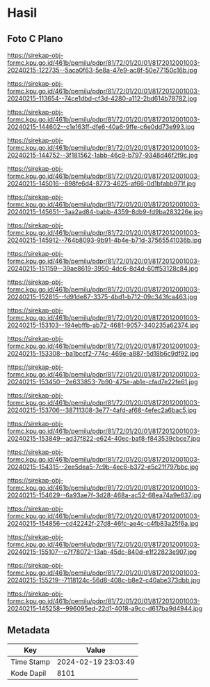 # Hasil

## Foto C Plano

https://sirekap-obj-formc.kpu.go.id/461b/pemilu/pdpr/81/72/01/20/01/8172012001003-20240215-122735--5aca0f63-5e8a-47e9-ac8f-50e77150c16b.jpg

https://sirekap-obj-formc.kpu.go.id/461b/pemilu/pdpr/81/72/01/20/01/8172012001003-20240215-113654--74ce1dbd-cf3d-4280-a112-2bd614b78782.jpg

https://sirekap-obj-formc.kpu.go.id/461b/pemilu/pdpr/81/72/01/20/01/8172012001003-20240215-144602--c1e163ff-dfe6-40a6-9ffe-c6e0dd73e993.jpg

https://sirekap-obj-formc.kpu.go.id/461b/pemilu/pdpr/81/72/01/20/01/8172012001003-20240215-144752--3f181562-1abb-46c9-b797-9348d46f2f9c.jpg

https://sirekap-obj-formc.kpu.go.id/461b/pemilu/pdpr/81/72/01/20/01/8172012001003-20240215-145016--898fe6d4-8773-4625-af66-0d1bfabb971f.jpg

https://sirekap-obj-formc.kpu.go.id/461b/pemilu/pdpr/81/72/01/20/01/8172012001003-20240215-145651--3aa2ad84-babb-4359-8db9-fd9ba283226e.jpg

https://sirekap-obj-formc.kpu.go.id/461b/pemilu/pdpr/81/72/01/20/01/8172012001003-20240215-145912--764b8093-9b91-4b4e-b71d-37565541036b.jpg

https://sirekap-obj-formc.kpu.go.id/461b/pemilu/pdpr/81/72/01/20/01/8172012001003-20240215-151159--39ae8619-3950-4dc6-8d4d-60ff53128c84.jpg

https://sirekap-obj-formc.kpu.go.id/461b/pemilu/pdpr/81/72/01/20/01/8172012001003-20240215-152815--fd91de87-3375-4bd1-b712-09c343fca463.jpg

https://sirekap-obj-formc.kpu.go.id/461b/pemilu/pdpr/81/72/01/20/01/8172012001003-20240215-153103--194ebffb-ab72-4681-9057-340235a62374.jpg

https://sirekap-obj-formc.kpu.go.id/461b/pemilu/pdpr/81/72/01/20/01/8172012001003-20240215-153308--ba1bccf2-774c-469e-a887-5d18b6c9df92.jpg

https://sirekap-obj-formc.kpu.go.id/461b/pemilu/pdpr/81/72/01/20/01/8172012001003-20240215-153450--2e633853-7b90-475e-ab1e-cfad7e22fe61.jpg

https://sirekap-obj-formc.kpu.go.id/461b/pemilu/pdpr/81/72/01/20/01/8172012001003-20240215-153706--38711308-3e77-4afd-af68-4efec2a6bac5.jpg

https://sirekap-obj-formc.kpu.go.id/461b/pemilu/pdpr/81/72/01/20/01/8172012001003-20240215-153849--ad37f822-e624-40ec-baf8-f843539cbce7.jpg

https://sirekap-obj-formc.kpu.go.id/461b/pemilu/pdpr/81/72/01/20/01/8172012001003-20240215-154315--2ee5dea5-7c9b-4ec6-b372-e5c21f797bbc.jpg

https://sirekap-obj-formc.kpu.go.id/461b/pemilu/pdpr/81/72/01/20/01/8172012001003-20240215-154629--6a93ae7f-3d28-468a-ac52-68ea74a9e637.jpg

https://sirekap-obj-formc.kpu.go.id/461b/pemilu/pdpr/81/72/01/20/01/8172012001003-20240215-154856--cd42242f-27d8-46fc-ae4c-c4fb83a25f6a.jpg

https://sirekap-obj-formc.kpu.go.id/461b/pemilu/pdpr/81/72/01/20/01/8172012001003-20240215-155107--c7f78072-13ab-45dc-840d-e1f22823e907.jpg

https://sirekap-obj-formc.kpu.go.id/461b/pemilu/pdpr/81/72/01/20/01/8172012001003-20240215-155219--7118124c-56d8-408c-b8e2-c40abe373dbb.jpg

https://sirekap-obj-formc.kpu.go.id/461b/pemilu/pdpr/81/72/01/20/01/8172012001003-20240215-145258--996095ed-22d1-4018-a9cc-d617ba9d4944.jpg


## Metadata

| Key        | Value               |
| ---------- | ------------------- |
| Time Stamp | 2024-02-19 23:03:49 |
| Kode Dapil | 8101                |



